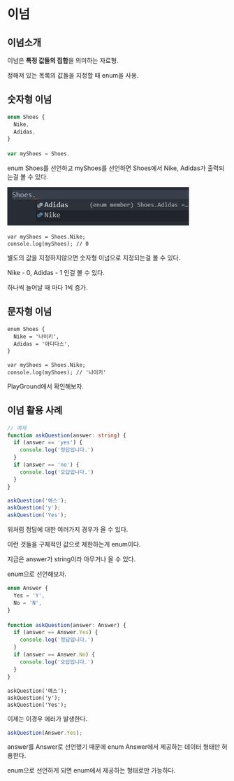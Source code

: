 # 이넘

## 이넘소개

이넘은 **특정 값들의 집합**을 의미하는 자료형.

정해져 있는 목록의 값들을 지정할 때 enum을 사용.



## 숫자형 이넘

```typescript
enum Shoes { 
  Nike,
  Adidas,
}

var myShoes = Shoes.
```

enum Shoes를 선언하고 myShoes를 선언하면 Shoes에서 Nike, Adidas가 출력되는걸 볼 수 있다.

![enum_shoes](./readme_images/08_enum_shoes.png)



```type
var myShoes = Shoes.Nike;
console.log(myShoes); // 0
```

별도의 값을 지정하지않으면 숫자형 이넘으로 지정되는걸 볼 수 있다.

Nike - 0, Adidas - 1 인걸 볼 수 있다.

하나씩 늘어날 때 마다 1씩 증가.



## 문자형 이넘

```typesc
enum Shoes { 
  Nike = '나이키',
  Adidas = '아디다스',
}

var myShoes = Shoes.Nike;
console.log(myShoes); // '나이키'
```

PlayGround에서 확인해보자.



## 이넘 활용 사례

```typescript
// 예제
function askQuestion(answer: string) { 
  if (answer == 'yes') { 
    console.log('정답입니다.')
  }
  if (answer == 'no') { 
    console.log('오답입니다.')
  }
}
```



```typescript
askQuestion('예스');
askQuestion('y');
askQuestion('Yes');
```

위처럼 정답에 대한 여러가지 경우가 올 수 있다. 

이런 것들을 구체적인 값으로 제한하는게 enum이다.

지금은 answer가 string이라 아무거나 올 수 있다.



enum으로 선언해보자.

```typescript
enum Answer { 
  Yes = 'Y',
  No = 'N',
}

function askQuestion(answer: Answer) { 
  if (answer == Answer.Yes) { 
    console.log('정답입니다.')
  }
  if (answer == Answer.No) { 
    console.log('오답입니다.')
  }
}
```



```
askQuestion('예스');
askQuestion('y');
askQuestion('Yes');
```

이제는 이경우 에러가 발생한다.

```typescript
askQuestion(Answer.Yes);
```

answer를 Answer로 선언했기 때문에 enum Answer에서 제공하는 데이터 형태만 허용한다.

enum으로 선언하게 되면 enum에서 제공하는 형태로만 가능하다.
